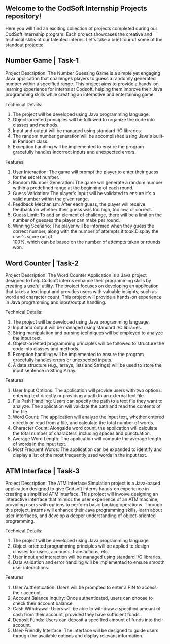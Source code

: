 ## Welcome to the CodSoft Internship Projects repository!
Here you will find an exciting collection of projects completed during our CodSoft internship program. Each project showcases the creative and technical skills of our talented interns. Let's take a brief tour of some of the standout projects:

## Number Game | Task-1

Project Description:
The Number Guessing Game is a simple yet engaging Java application that challenges players to guess a randomly generated number within a specified range. This project aims to provide a hands-on learning experience for interns at Codsoft, helping them improve their Java programming skills while creating an interactive and entertaining game.

Technical Details:
1. The project will be developed using Java programming language.
2. Object-oriented principles will be followed to organize the code into classes and methods.
3. Input and output will be managed using standard I/O libraries.
4. The random number generation will be accomplished using Java's built-in Random class.
5. Exception handling will be implemented to ensure the program gracefully handles incorrect inputs and unexpected errors.

Features:
1. User Interaction: The game will prompt the player to enter their guess for the secret number.
2. Random Number Generation: The game will generate a random number within a predefined range at the beginning of each round.
3. Guess Validation: The player's input will be validated to ensure it's a valid number within the given range.
4. Feedback Mechanism: After each guess, the player will receive feedback on whether their guess was too high, too low, or correct.
5. Guess Limit: To add an element of challenge, there will be a limit on the number of guesses the player can make per round.
6. Winning Scenario: The player will be informed when they guess the correct number, along with the number of attempts it took.Display the user's score out of     
   100%, which can be based on the number of attempts taken or rounds won.


## Word Counter | Task-2

Project Description:
The Word Counter Application is a Java project designed to help Codsoft interns enhance their programming skills by creating a useful utility. The project focuses on developing an application that takes a text input and provides users with valuable insights, such as word and character count. This project will provide a hands-on experience in Java programming and input/output handling.

Technical Details:
1. The project will be developed using Java programming language.
2. Input and output will be managed using standard I/O libraries.
3. String manipulation and parsing techniques will be employed to analyze the input text.
4. Object-oriented programming principles will be followed to structure the code into classes and methods.
5. Exception handling will be implemented to ensure the program gracefully handles errors or unexpected inputs.
6. A data structure (e.g., arrays, lists and Strings) will be used to store the input sentence in String Array.

Features:
1. User Input Options: The application will provide users with two options: entering text directly or providing a path to an external text file.
2. File Path Handling: Users can specify the path to a text file they want to analyze. The application will validate the path and read the contents of the file.
3. Word Count: The application will analyze the input text, whether entered directly or read from a file, and calculate the total number of words.
4. Character Count: Alongside word count, the application will calculate the total number of characters, including spaces and punctuation.
5. Average Word Length: The application will compute the average length of words in the input text.
6. Most Frequent Words: The application can be expanded to identify and display a list of the most frequently used words in the input text.


## ATM Interface | Task-3

Project Description:
The ATM Interface Simulation project is a Java-based application designed to give Codsoft interns hands-on experience in creating a simplified ATM interface. This project will involve designing an interactive interface that mimics the user experience of an ATM machine, providing users with options to perform basic banking operations. Through this project, interns will enhance their Java programming skills, learn about user interfaces, and develop a deeper understanding of object-oriented programming.

Technical Details:
1. The project will be developed using Java programming language.
2. Object-oriented programming principles will be applied to design classes for users, accounts, transactions, etc.
3. User input and interaction will be managed using standard I/O libraries.
4. Data validation and error handling will be implemented to ensure smooth user interactions.

Features:
1. User Authentication: Users will be prompted to enter a PIN to access their account.
2. Account Balance Inquiry: Once authenticated, users can choose to check their account balance.
3. Cash Withdrawal: Users will be able to withdraw a specified amount of cash from their account, provided they have sufficient funds.
4. Deposit Funds: Users can deposit a specified amount of funds into their account.
5. User-Friendly Interface: The interface will be designed to guide users through the available options and display relevant information.

